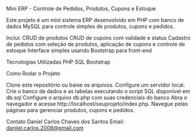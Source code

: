 Mini ERP - Controle de Pedidos, Produtos, Cupons e Estoque

Este projeto é um mini sistema ERP desenvolvido em PHP com banco de dados MySQL para controle simples de produtos, cupons e pedidos. 

Inclui:
CRUD de produtos
CRUD de cupons com validade e status
Cadastro de pedidos com seleção de produtos, aplicação de cupons e controle de estoque
Interface simples usando Bootstrap para front-end

Tecnologias Utilizadas
PHP
SQL
Bootstrap 

Como Rodar o Projeto

Clone este repositório ou baixe os arquivos.
Configure um servidor local.
Crie o banco de dados e as tabelas executando o script SQL disponível em db.sql
Configure o arquivo db.php com suas credenciais do banco
Abra o navegador e acesse http://localhost/seuprojeto/index.php.
Navegue pelas páginas para gerenciar produtos, cupons e pedidos.

Contato
Daniel Carlos Chaves dos Santos
Email: daniiel.carlos.2008@gmail.com
